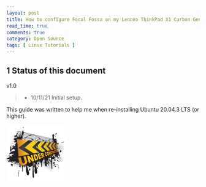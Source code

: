 ```yaml
---
layout: post
title: How to configure Focal Fossa on my Lenovo ThinkPad X1 Carbon Gen 8
read_time: true
comments: true
category: Open Source 
tags: [ Linux Tutorials ]
---
```


**1 Status of this document**
-----------------------------

v1.0
> * 10/11/21 Initial setup.

This guide was written to help me when re-installing Ubuntu 20.04.3 LTS (or higher). 

![](/assets/under-construction.png)
